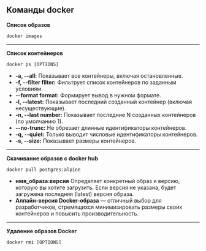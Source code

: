 **Команды docker**
---
**Список образов**  
~~~
docker images
~~~
---
**Список контейнеров**
~~~
docker ps [OPTIONS]
~~~
+ **-a, --all:** Показывает все контейнеры, включая остановленные.  
+ **-f, --filter filter:** Фильтрует список контейнеров по заданным условиям.  
+ **--format format:** Формирует вывод в нужном формате.  
+ **-l, --latest:** Показывает последний созданный контейнер (включая несуществующие).  
+ **-n, --last number:** Показывает последние N созданных контейнеров (по умолчанию 1).  
+ **--no-trunc:** Не обрезает длинные идентификаторы контейнеров.  
+ **-q, --quiet:** Только выводит числовые идентификаторы контейнеров.  
+ **-s, --size:** Показывает размеры контейнеров.
---
**Скачивание образов с docker hub**
~~~
docker pull postgres:alpine
~~~
+ **имя_образа:версия** Определяет конкретный образ и версию, которую вы хотите загрузить. Если версия не указана, будет загружена последняя (latest) версия образа.
+ **Алпайн-версия Docker-образа** — отличный выбор для разработчиков, стремящихся минимизировать размеры своих контейнеров и повысить производительность.
---
**Удаление образов Docker**
~~~
docker rmi [OPTIONS]
~~~

